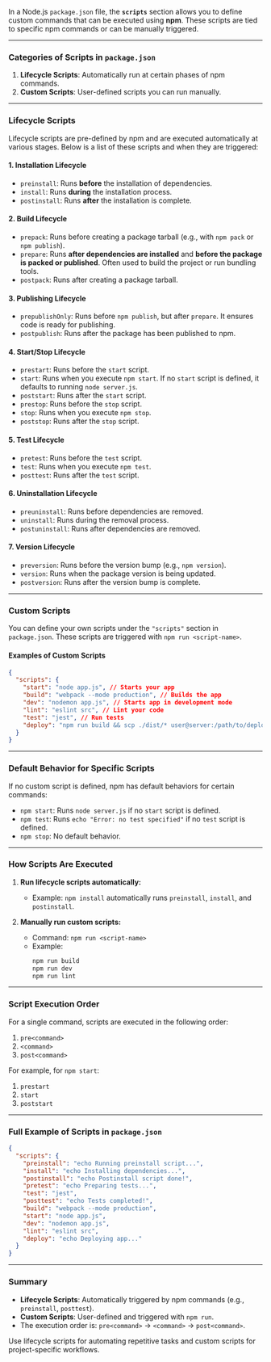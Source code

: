 In a Node.js `package.json` file, the **`scripts`** section allows you to define custom commands that can be executed using **npm**. These scripts are tied to specific npm commands or can be manually triggered.

---

### **Categories of Scripts in `package.json`**

1. **Lifecycle Scripts**: Automatically run at certain phases of npm commands.
2. **Custom Scripts**: User-defined scripts you can run manually.

---

### **Lifecycle Scripts**

Lifecycle scripts are pre-defined by npm and are executed automatically at various stages. Below is a list of these scripts and when they are triggered:

#### **1. Installation Lifecycle**

- `preinstall`: Runs **before** the installation of dependencies.
- `install`: Runs **during** the installation process.
- `postinstall`: Runs **after** the installation is complete.

#### **2. Build Lifecycle**

- `prepack`: Runs before creating a package tarball (e.g., with `npm pack` or `npm publish`).
- `prepare`: Runs **after dependencies are installed** and **before the package is packed or published**. Often used to build the project or run bundling tools.
- `postpack`: Runs after creating a package tarball.

#### **3. Publishing Lifecycle**

- `prepublishOnly`: Runs before `npm publish`, but after `prepare`. It ensures code is ready for publishing.
- `postpublish`: Runs after the package has been published to npm.

#### **4. Start/Stop Lifecycle**

- `prestart`: Runs before the `start` script.
- `start`: Runs when you execute `npm start`. If no `start` script is defined, it defaults to running `node server.js`.
- `poststart`: Runs after the `start` script.
- `prestop`: Runs before the `stop` script.
- `stop`: Runs when you execute `npm stop`.
- `poststop`: Runs after the `stop` script.

#### **5. Test Lifecycle**

- `pretest`: Runs before the `test` script.
- `test`: Runs when you execute `npm test`.
- `posttest`: Runs after the `test` script.

#### **6. Uninstallation Lifecycle**

- `preuninstall`: Runs before dependencies are removed.
- `uninstall`: Runs during the removal process.
- `postuninstall`: Runs after dependencies are removed.

#### **7. Version Lifecycle**

- `preversion`: Runs before the version bump (e.g., `npm version`).
- `version`: Runs when the package version is being updated.
- `postversion`: Runs after the version bump is complete.

---

### **Custom Scripts**

You can define your own scripts under the `"scripts"` section in `package.json`. These scripts are triggered with `npm run <script-name>`.

#### **Examples of Custom Scripts**

```json
{
  "scripts": {
    "start": "node app.js", // Starts your app
    "build": "webpack --mode production", // Builds the app
    "dev": "nodemon app.js", // Starts app in development mode
    "lint": "eslint src", // Lint your code
    "test": "jest", // Run tests
    "deploy": "npm run build && scp ./dist/* user@server:/path/to/deploy" // Custom deploy
  }
}
```

---

### **Default Behavior for Specific Scripts**

If no custom script is defined, npm has default behaviors for certain commands:

- `npm start`: Runs `node server.js` if no `start` script is defined.
- `npm test`: Runs `echo "Error: no test specified"` if no `test` script is defined.
- `npm stop`: No default behavior.

---

### **How Scripts Are Executed**

1. **Run lifecycle scripts automatically:**

   - Example: `npm install` automatically runs `preinstall`, `install`, and `postinstall`.

2. **Manually run custom scripts:**
   - Command: `npm run <script-name>`
   - Example:
     ```bash
     npm run build
     npm run dev
     npm run lint
     ```

---

### **Script Execution Order**

For a single command, scripts are executed in the following order:

1. `pre<command>`
2. `<command>`
3. `post<command>`

For example, for `npm start`:

1. `prestart`
2. `start`
3. `poststart`

---

### **Full Example of Scripts in `package.json`**

```json
{
  "scripts": {
    "preinstall": "echo Running preinstall script...",
    "install": "echo Installing dependencies...",
    "postinstall": "echo Postinstall script done!",
    "pretest": "echo Preparing tests...",
    "test": "jest",
    "posttest": "echo Tests completed!",
    "build": "webpack --mode production",
    "start": "node app.js",
    "dev": "nodemon app.js",
    "lint": "eslint src",
    "deploy": "echo Deploying app..."
  }
}
```

---

### **Summary**

- **Lifecycle Scripts**: Automatically triggered by npm commands (e.g., `preinstall`, `posttest`).
- **Custom Scripts**: User-defined and triggered with `npm run`.
- The execution order is: `pre<command>` → `<command>` → `post<command>`.

Use lifecycle scripts for automating repetitive tasks and custom scripts for project-specific workflows.
